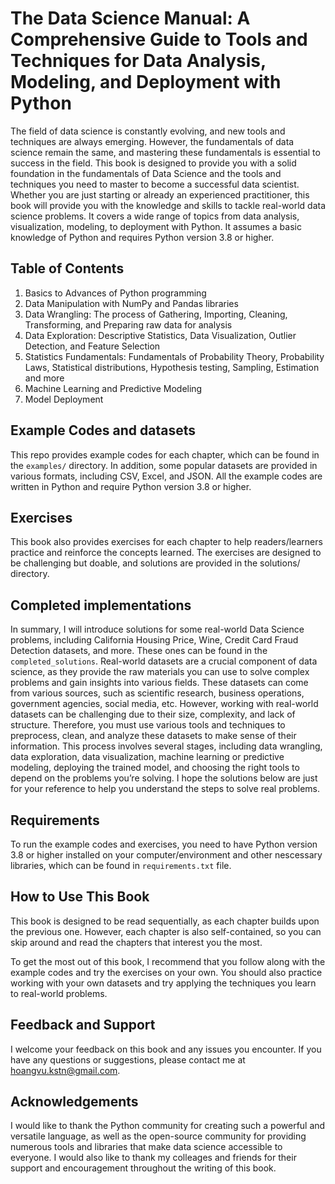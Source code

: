 # The Data Science Manual: A Comprehensive Guide to Tools and Techniques for Data Analysis, Modeling, and Deployment with Python

The field of data science is constantly evolving, and new tools and techniques are always emerging. However, the fundamentals of data science remain the same, and mastering these fundamentals is essential to success in the field. This book is designed to provide you with a solid foundation in the fundamentals of Data Science and the tools and techniques you need to master to become a successful data scientist. Whether you are just starting or already an experienced practitioner, this book will provide you with the knowledge and skills to tackle real-world data science problems. It covers a wide range of topics from data analysis, visualization, modeling, to deployment with Python. It assumes a basic knowledge of Python and requires Python version 3.8 or higher.

## Table of Contents
1. Basics to Advances of Python programming
2. Data Manipulation with NumPy and Pandas libraries
3. Data Wrangling:  The process of Gathering, Importing, Cleaning, Transforming, and Preparing raw data for analysis
4. Data Exploration: Descriptive Statistics, Data Visualization, Outlier Detection, and Feature Selection
5. Statistics Fundamentals: Fundamentals of Probability Theory, Probability Laws, Statistical distributions, Hypothesis testing, Sampling, Estimation and more
6. Machine Learning and Predictive Modeling
7. Model Deployment

## Example Codes and datasets
This repo provides example codes for each chapter, which can be found in the `examples/` directory. In addition, some popular datasets are provided in various formats, including CSV, Excel, and JSON. All the example codes are written in Python and require Python version 3.8 or higher.

## Exercises
This book also provides exercises for each chapter to help readers/learners practice and reinforce the concepts learned. The exercises are designed to be challenging but doable, and solutions are provided in the solutions/ directory.

## Completed implementations
In summary, I will introduce solutions for some real-world Data Science problems, including California Housing Price, Wine, Credit Card Fraud Detection datasets, and more. These ones can be found in the `completed_solutions`. Real-world datasets are a crucial component of data science, as they provide the raw materials you can use to solve complex problems and gain insights into various fields. These datasets can come from various sources, such as scientific research, business operations, government agencies, social media, etc.  However, working with real-world datasets can be challenging due to their size, complexity, and lack of structure. Therefore, you must use various tools and techniques to preprocess, clean, and analyze these datasets to make sense of their information. This process involves several stages, including data wrangling, data exploration, data visualization, machine learning or predictive modeling, deploying the trained model, and choosing the right tools to depend on the problems you’re solving. I hope the solutions below are just for your reference to help you understand the steps to solve real problems.


## Requirements
To run the example codes and exercises, you need to have Python version 3.8 or higher installed on your computer/environment and other nescessary libraries, which can be found in `requirements.txt` file.

## How to Use This Book
This book is designed to be read sequentially, as each chapter builds upon the previous one. However, each chapter is also self-contained, so you can skip around and read the chapters that interest you the most.

To get the most out of this book, I recommend that you follow along with the example codes and try the exercises on your own. You should also practice working with your own datasets and try applying the techniques you learn to real-world problems.

## Feedback and Support
I welcome your feedback on this book and any issues you encounter. If you have any questions or suggestions, please contact me at hoangvu.kstn@gmail.com.


## Acknowledgements
I would like to thank the Python community for creating such a powerful and versatile language, as well as the open-source community for providing numerous tools and libraries that make data science accessible to everyone. I would also like to thank my colleages and friends for their support and encouragement throughout the writing of this book.